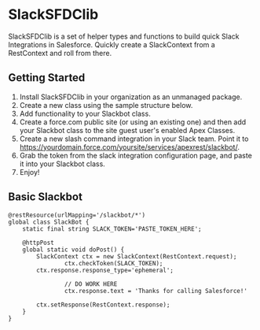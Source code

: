 # SlackSFDClib

SlackSFDClib is a set of helper types and functions to build quick Slack Integrations in Salesforce. Quickly create a SlackContext from a RestContext and roll from there.

## Getting Started

1. Install SlackSFDClib in your organization as an unmanaged package.
2. Create a new class using the sample structure below.
3. Add functionality to your Slackbot class.
4. Create a force.com public site (or using an existing one) and then add your Slackbot class to the site guest user's enabled Apex Classes.
5. Create a new slash command integration in your Slack team. Point it to https://yourdomain.force.com/yoursite/services/apexrest/slackbot/.
6. Grab the token from the slack integration configuration page, and paste it into your Slackbot class.
7. Enjoy!

## Basic Slackbot

```
@restResource(urlMapping='/slackbot/*')
global class SlackBot {
    static final string SLACK_TOKEN='PASTE_TOKEN_HERE';

    @httpPost
    global static void doPost() {
        SlackContext ctx = new SlackContext(RestContext.request);
				ctx.checkToken(SLACK_TOKEN);
        ctx.response.response_type='ephemeral';

				// DO WORK HERE
				ctx.response.text = 'Thanks for calling Salesforce!'

        ctx.setResponse(RestContext.response);
    }
}
```
